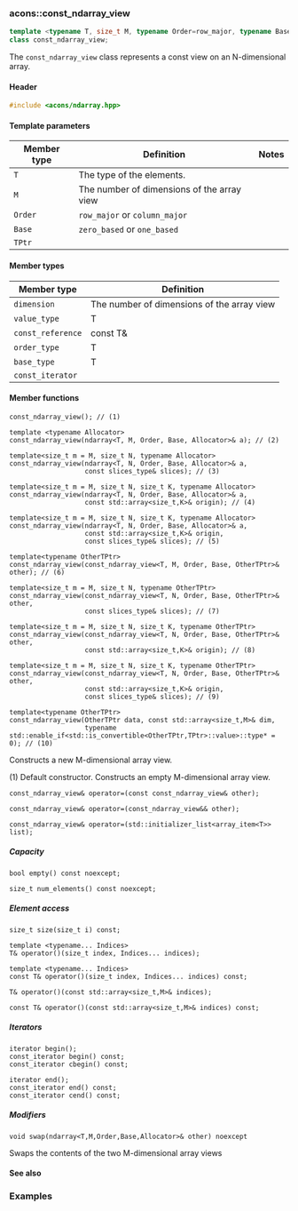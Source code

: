 ### acons::const_ndarray_view

```c++
template <typename T, size_t M, typename Order=row_major, typename Base=zero_based, typename TPtr=const T*>
class const_ndarray_view;  
```
The `const_ndarray_view` class represents a const view on an N-dimensional array.

#### Header
```c++
#include <acons/ndarray.hpp>
```

#### Template parameters

Member type                         |Definition|Notes
------------------------------------|----------|--------------------
`T`|The type of the elements.|
`M`|The number of dimensions of the array view|
`Order`|`row_major` or `column_major`|
`Base`|`zero_based` or `one_based`|
`TPtr`|

#### Member types

Member type                         |Definition
------------------------------------|------------------------------
`dimension`|The number of dimensions of the array view
`value_type`|T
`const_reference`|const T&
`order_type`|T
`base_type`|T
`const_iterator`|

#### Member functions

    const_ndarray_view(); // (1)

    template <typename Allocator>
    const_ndarray_view(ndarray<T, M, Order, Base, Allocator>& a); // (2)

    template<size_t m = M, size_t N, typename Allocator>
    const_ndarray_view(ndarray<T, N, Order, Base, Allocator>& a, 
                       const slices_type& slices); // (3)

    template<size_t m = M, size_t N, size_t K, typename Allocator>
    const_ndarray_view(ndarray<T, N, Order, Base, Allocator>& a, 
                       const std::array<size_t,K>& origin); // (4)

    template<size_t m = M, size_t N, size_t K, typename Allocator>
    const_ndarray_view(ndarray<T, N, Order, Base, Allocator>& a, 
                       const std::array<size_t,K>& origin,
                       const slices_type& slices); // (5)

    template<typename OtherTPtr>
    const_ndarray_view(const_ndarray_view<T, M, Order, Base, OtherTPtr>& other); // (6)

    template<size_t m = M, size_t N, typename OtherTPtr>
    const_ndarray_view(const_ndarray_view<T, N, Order, Base, OtherTPtr>& other, 
                       const slices_type& slices); // (7)

    template<size_t m = M, size_t N, size_t K, typename OtherTPtr>
    const_ndarray_view(const_ndarray_view<T, N, Order, Base, OtherTPtr>& other, 
                       const std::array<size_t,K>& origin); // (8)

    template<size_t m = M, size_t N, size_t K, typename OtherTPtr>
    const_ndarray_view(const_ndarray_view<T, N, Order, Base, OtherTPtr>& other, 
                       const std::array<size_t,K>& origin,
                       const slices_type& slices); // (9)

    template<typename OtherTPtr>
    const_ndarray_view(OtherTPtr data, const std::array<size_t,M>& dim,
                       typename std::enable_if<std::is_convertible<OtherTPtr,TPtr>::value>::type* = 0); // (10) 

Constructs a new M-dimensional array view.

(1) Default constructor. Constructs an empty M-dimensional array view.

    const_ndarray_view& operator=(const const_ndarray_view& other);

    const_ndarray_view& operator=(const_ndarray_view&& other);

    const_ndarray_view& operator=(std::initializer_list<array_item<T>> list);

##### Capacity

    bool empty() const noexcept;

    size_t num_elements() const noexcept;

##### Element access

    size_t size(size_t i) const;

    template <typename... Indices>
    T& operator()(size_t index, Indices... indices); 

    template <typename... Indices>
    const T& operator()(size_t index, Indices... indices) const;

    T& operator()(const std::array<size_t,M>& indices); 

    const T& operator()(const std::array<size_t,M>& indices) const; 

##### Iterators

    iterator begin();
    const_iterator begin() const;
    const_iterator cbegin() const;

    iterator end();
    const_iterator end() const;
    const_iterator cend() const;

##### Modifiers

    void swap(ndarray<T,M,Order,Base,Allocator>& other) noexcept
Swaps the contents of the two M-dimensional array views

#### See also

### Examples
  

